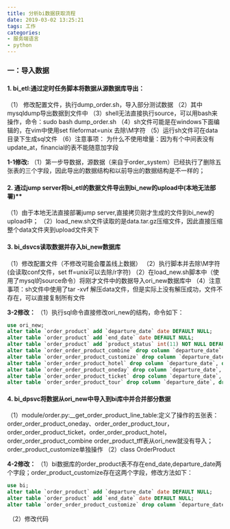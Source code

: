 ```yaml
---
title: 分析bi数据获取流程
date: 2019-03-02 13:25:21
tags: 工作
categories: 
- 服务端语言
- python
---
```

### 一：导入数据
#### 1. bi_etl:通过定时任务脚本将数据从源数据库导出：
（1） 修改配置文件，执行dump_order.sh，导入部分测试数据
（2）其中mysqldump导出数据到文件中
（3）shell无法直接执行source，可以用bash来操作，命令：sudo bash dump_order.sh
（4）sh文件可能是在windows下面编辑的，在vim中使用set fileformat=unix 去除\M字符
（5）运行sh文件可在data目录下生成sql文件
（6）注意事项：
	为什么不使用增量：因为有个中间表没有update_at，financial的表不能随意加字段

**1-1修改:**
（1）第一步导数据，源数据（来自于order_system）已经执行了删除五张表的三个字段，因此导出的数据结构和以前导出的数据结构是不一样的；
#### 2. 通过jump server将bi_etl的数据文件导出到bi_new的upload中(本地无法部署)**
（1）由于本地无法直接部署jump server,直接拷贝刚才生成的文件到bi_new的upload中；
（2）load_new.sh文件读取的是data.tar.gz压缩文件，因此直接压缩整个data文件夹到upload文件夹下

#### 3. bi_dsvcs读取数据并存入bi_new数据库
（1）修改配置文件（不修改可能会覆盖线上数据）
（2）执行脚本并去除\M字符(会读取conf文件，set ff=unix可以去除/r字符)
（2）在load_new.sh脚本中（使用了mysql的source命令）将刚才文件中的数据导入ori_new数据库中
（4）注意事项：sh文件中使用了tar -xvf 解压data文件，但是实际上没有解压成功，文件不存在，可以直接复制所有文件

**3-2修改：**
（1）执行sql命令直接修改ori_new的结构，命令如下：

```sql
use ori_new;
alter table `order_product` add `departure_date` date DEFAULT NULL;
alter table `order_product` add `end_date` date DEFAULT NULL;
alter table `order_product` add `product_status` int(11) NOT NULL DEFAULT '10000';
alter table `order_order_product_combine` drop column `departure_date`, drop column `end_date`, drop column `product_status`;
alter table `order_order_product_customize` drop column `departure_date`, drop column `end_date`, drop column `product_status`;
alter table `order_order_product_hotel` drop column `departure_date`, drop column `end_date`, drop column `product_status`;
alter table `order_order_product_oneday` drop column `departure_date`, drop column `end_date`, drop column `product_status`;
alter table `order_order_product_ticket` drop column `departure_date`, drop column `end_date`, drop column `product_status`;
alter table `order_order_product_tour` drop column `departure_date`, drop column `end_date`, drop column `product_status`;

```
#### 4. bi_dpsvc将数据从ori_new中导入到bi库中并合并部分数据
（1）module/order.py:__get_order_product_line_table:定义了操作的五张表：
order_order_product_oneday、order_order_product_tour，order_order_product_ticket，order_order_product_hotel，order_order_product_combine
order_product_tff表从ori_new就没有导入；order_product_customize单独操作
（2）class OrderProduct 

**4-2修改：**
（1）bi数据库的order_product表不存在end_date,departure_date两个字段；order_product_customize存在这两个字段，修改方法如下：

```sql
use bi;
alter table `order_product` add `departure_date` date DEFAULT NULL;
alter table `order_product` add `end_date` date DEFAULT NULL;
alter table `order_order_product_customize` drop column `departure_date`, drop column `end_date`, drop column `product_status`;

```
 （2）修改代码

        

